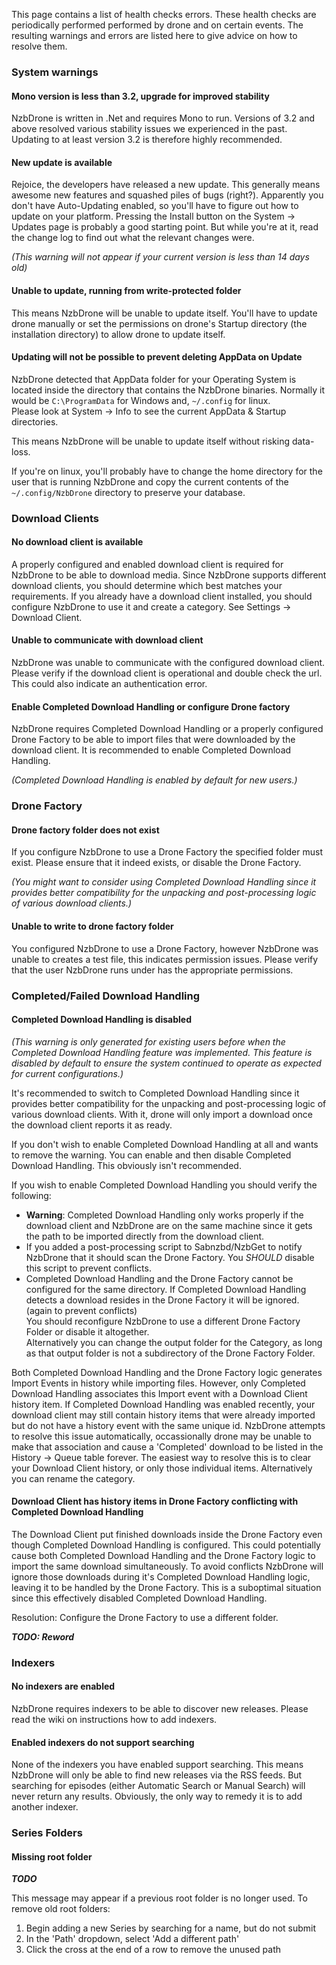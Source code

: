 This page contains a list of health checks errors.
These health checks are periodically performed performed by drone and on certain events. The resulting warnings and errors are listed here to give advice on how to resolve them.

### System warnings ###

#### Mono version is less than 3.2, upgrade for improved stability ####

NzbDrone is written in .Net and requires Mono to run. Versions of 3.2 and above resolved various stability issues we experienced in the past.
Updating to at least version 3.2 is therefore highly recommended.

#### New update is available ####

Rejoice, the developers have released a new update. This generally means awesome new features and squashed piles of bugs (right?).
Apparently you don't have Auto-Updating enabled, so you'll have to figure out how to update on your platform.
Pressing the Install button on the System -> Updates page is probably a good starting point.
But while you're at it, read the change log to find out what the relevant changes were.

_(This warning will not appear if your current version is less than 14 days old)_

#### Unable to update, running from write-protected folder ####

This means NzbDrone will be unable to update itself. You'll have to update drone manually or set the permissions on drone's Startup directory (the installation directory) to allow drone to update itself.

#### Updating will not be possible to prevent deleting AppData on Update ####

NzbDrone detected that AppData folder for your Operating System is located inside the directory that contains the NzbDrone binaries. Normally it would be ```C:\ProgramData``` for Windows and, ```~/.config``` for linux.   
Please look at System -> Info to see the current AppData & Startup directories.

This means NzbDrone will be unable to update itself without risking data-loss.

If you're on linux, you'll probably have to change the home directory for the user that is running NzbDrone and copy the current contents of the ```~/.config/NzbDrone``` directory to preserve your database.

### Download Clients ###

#### No download client is available ####

A properly configured and enabled download client is required for NzbDrone to be able to download media.
Since NzbDrone supports different download clients, you should determine which best matches your requirements.
If you already have a download client installed, you should configure NzbDrone to use it and create a category. See Settings -> Download Client.

#### Unable to communicate with download client ####

NzbDrone was unable to communicate with the configured download client. Please verify if the download client is operational and double check the url. This could also indicate an authentication error.

#### Enable Completed Download Handling or configure Drone factory ####

NzbDrone requires Completed Download Handling or a properly configured Drone Factory to be able to import files that were downloaded by the download client. It is recommended to enable Completed Download Handling.

_(Completed Download Handling is enabled by default for new users.)_

### Drone Factory ###

#### Drone factory folder does not exist ####

If you configure NzbDrone to use a Drone Factory the specified folder must exist. Please ensure that it indeed exists, or disable the Drone Factory.

_(You might want to consider using Completed Download Handling since it provides better compatibility for the unpacking and post-processing logic of various download clients.)_

#### Unable to write to drone factory folder ####

You configured NzbDrone to use a Drone Factory, however NzbDrone was unable to creates a test file, this indicates permission issues.
Please verify that the user NzbDrone runs under has the appropriate permissions.

### Completed/Failed Download Handling ###

#### Completed Download Handling is disabled ####

_(This warning is only generated for existing users before when the Completed Download Handling feature was implemented. This feature is disabled by default to ensure the system continued to operate as expected for current configurations.)_

It's recommended to switch to Completed Download Handling since it provides better compatibility for the unpacking and post-processing logic of various download clients.
With it, drone will only import a download once the download client reports it as ready.

If you don't wish to enable Completed Download Handling at all and wants to remove the warning. You can enable and then disable Completed Download Handling. This obviously isn't recommended.

If you wish to enable Completed Download Handling you should verify the following:
* **Warning**: Completed Download Handling only works properly if the download client and NzbDrone are on the same machine since it gets the path to be imported directly from the download client.
* If you added a post-processing script to Sabnzbd/NzbGet to notify NzbDrone that it should scan the Drone Factory. You _SHOULD_ disable this script to prevent conflicts.
* Completed Download Handling and the Drone Factory cannot be configured for the same directory. If Completed Download Handling detects a download resides in the Drone Factory it will be ignored. (again to prevent conflicts)  
   You should reconfigure NzbDrone to use a different Drone Factory Folder or disable it altogether.  
   Alternatively you can change the output folder for the Category, as long as that output folder is not a subdirectory of the Drone Factory Folder.

Both Completed Download Handling and the Drone Factory logic generates Import Events in history while importing files. However, only Completed Download Handling associates this Import event with a Download Client history item.
If Completed Download Handling was enabled recently, your download client may still contain history items that were already imported but do not have a history event with the same unique id.
NzbDrone attempts to resolve this issue automatically, occassionally drone may be unable to make that association and cause a 'Completed' download to be listed in the History -> Queue table forever.
The easiest way to resolve this is to clear your Download Client history, or only those individual items. Alternatively you can rename the category.

#### Download Client has history items in Drone Factory conflicting with Completed Download Handling ####

The Download Client put finished downloads inside the Drone Factory even though Completed Download Handling is configured.
This could potentially cause both Completed Download Handling and the Drone Factory logic to import the same download simultaneously.
To avoid conflicts NzbDrone will ignore those downloads during it's Completed Download Handling logic, leaving it to be handled by the Drone Factory.
This is a suboptimal situation since this effectively disabled Completed Download Handling.

Resolution: Configure the Drone Factory to use a different folder.

_**TODO: Reword**_

### Indexers ###

#### No indexers are enabled ####

NzbDrone requires indexers to be able to discover new releases.
Please read the wiki on instructions how to add indexers.

#### Enabled indexers do not support searching ####

None of the indexers you have enabled support searching. This means NzbDrone will only be able to find new releases via the RSS feeds. But searching for episodes (either Automatic Search or Manual Search) will never return any results.
Obviously, the only way to remedy it is to add another indexer.

### Series Folders ###

#### Missing root folder ####

_**TODO**_

This message may appear if a previous root folder is no longer used. To remove old root folders:

1. Begin adding a new Series by searching for a name, but do not submit
2. In the 'Path' dropdown, select 'Add a different path'
3. Click the cross at the end of a row to remove the unused path 